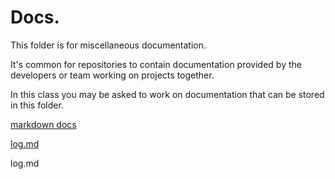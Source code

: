 # Docs.

This folder is for miscellaneous documentation. 

It's common for repositories to contain documentation provided by the developers or team working on projects together.   

In this class you may be asked to work on documentation that can be stored in this folder. 

[markdown docs](https://code.visualstudio.com/Docs/languages/markdown)

[log.md](log.md)


log.md






